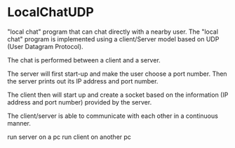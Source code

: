 # LocalChatUDP

"local chat" program that can chat directly with a nearby user. The "local chat" program is implemented using a client/Server model based on UDP (User Datagram Protocol).

The chat is performed between a client and a server.

The server will first start-up and make the user choose a port number. Then the server prints out its IP address and port number.

The client then will start up and create a socket based on the information (IP address and port number) provided by the server.

The client/server is able to communicate with each other in a continuous manner.

run server on a pc
run client on another pc 

